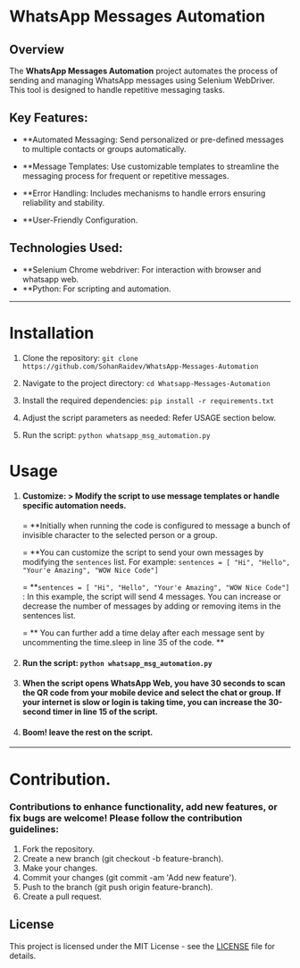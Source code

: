 # WhatsApp Messages Automation

## Overview

The **WhatsApp Messages Automation** project automates the process of sending and managing WhatsApp messages using Selenium WebDriver. This tool is designed to handle repetitive messaging tasks.

## Key Features:
+ **Automated Messaging: Send personalized or pre-defined 
  messages to multiple contacts or groups automatically.

+ **Message Templates: Use customizable templates to streamline 
  the messaging process for frequent or repetitive messages.

+ **Error Handling: Includes mechanisms to handle errors ensuring 
  reliability and stability.

+ **User-Friendly Configuration.

## Technologies Used:
+ **Selenium Chrome webdriver: For interaction with browser and whatsapp web.
+ **Python: For scripting and automation.
---

# Installation

1. Clone the repository: ``` git clone https://github.com/SohanRaidev/WhatsApp-Messages-Automation ```

2. Navigate to the project directory: ` cd Whatsapp-Messages-Automation `

3. Install the required dependencies: ``` pip install -r requirements.txt ```

4. Adjust the script parameters as needed: Refer USAGE section below.

5. Run the script: ``` python whatsapp_msg_automation.py ```

# Usage

1. #### Customize: > Modify the script to use message templates or handle specific automation needs.

    = **Initially when running the code is configured to message a bunch of invisible character to the selected person or a group. 
       
    = **You can customize the script to send your own messages by modifying the `sentences` list. For example: ` sentences = [ "Hi", "Hello", "Your'e Amazing", "WOW Nice Code"]  ` 
    
    = **` sentences = [ "Hi", "Hello", "Your'e Amazing", "WOW Nice Code"]  ` : In this example, the script will send 4 messages. You can increase or decrease the number of messages by adding or removing items in the sentences list. 
    
    = ** You can further add a time delay after each message sent by uncommenting the time.sleep in line 35 of the code. **

2. ####  Run the script: ` python whatsapp_msg_automation.py `

3. #### When the script opens WhatsApp Web, you have 30 seconds to scan the QR code from your mobile device and select the chat or group. If your internet is slow or login is taking time, you can increase the 30-second timer in line 15 of the script.

4. #### Boom! leave the rest on the script.

---

# Contribution.

### Contributions to enhance functionality, add new features, or fix bugs are welcome! Please follow the contribution guidelines:

1. Fork the repository.
2. Create a new branch (git checkout -b feature-branch). 
3. Make your changes.
4. Commit your changes (git commit -am 'Add new feature'). 
5. Push to the branch (git push origin feature-branch).
6. Create a pull request.

## License

This project is licensed under the MIT License - see the [LICENSE](LICENSE) file for details.
   
